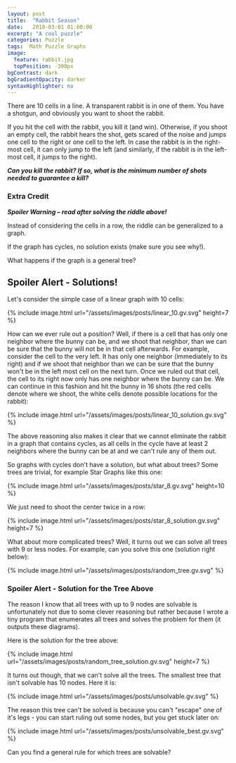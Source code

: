 ```yaml
---
layout: post
title:  "Rabbit Season"
date:   2010-03-01 01:00:00
excerpt: "A cool puzzle"
categories: Puzzle
tags:  Math Puzzle Graphs
image:
  feature: rabbit.jpg
  topPosition: -300px
bgContrast: dark
bgGradientOpacity: darker
syntaxHighlighter: no
---
```

There are 10 cells in a line. A transparent rabbit is in one of them. You have a shotgun, and obviously you want to shoot the rabbit.

If you hit the cell with the rabbit, you kill it (and win). Otherwise, if you shoot an empty cell, the rabbit hears the shot, gets scared of the noise and jumps one cell to the right or one cell to the left. In case the rabbit is in the right-most cell, it can only jump to the left (and similarly, if the rabbit is in the left-most cell, it jumps to the right).

***Can you kill the rabbit? If so, what is the minimum number of shots needed to guarantee a kill?***

### Extra Credit
***Spoiler Warning – read after solving the riddle above!***

Instead of considering the cells in a row, the riddle can be generalized to a graph.

If the graph has cycles, no solution exists (make sure you see why!).

What happens if the graph is a general tree?

## Spoiler Alert - Solutions!

Let's consider the simple case of a linear graph with 10 cells:

{% include image.html url="/assets/images/posts/linear_10.gv.svg" height=7 %}

How can we ever rule out a position? Well, if there is a cell that has only one neighbor where the bunny can be, and we shoot that neighbor, than we can be sure that the bunny will not be in that cell afterwards. For example, consider the cell to the very left. It has only one neighbor (immediately to its right) and if we shoot that neighbor than we can be sure that the bunny won't be in the left most cell on the next turn. Once we ruled out that cell, the cell to its right now only has one neighbor where the bunny can be. We can continue in this fashion and hit the bunny in 16 shots (the red cells denote where we shoot, the white cells denote possible locations for the rabbit):

{% include image.html url="/assets/images/posts/linear_10_solution.gv.svg" %}

The above reasoning also makes it clear that we cannot eliminate the rabbit in a graph that contains cycles, as all cells in the cycle have at least 2 neighbors where the bunny can be at and we can't rule any of them out.

So graphs with cycles don't have a solution, but what about trees? Some trees are trivial, for example Star Graphs like this one:

{% include image.html url="/assets/images/posts/star_8.gv.svg" height=10 %}

We just need to shoot the center twice in a row:

{% include image.html url="/assets/images/posts/star_8_solution.gv.svg" height=7 %}

What about more complicated trees? Well, it turns out we can solve all trees with 9 or less nodes. For example, can you solve this one (solution right below):

{% include image.html url="/assets/images/posts/random_tree.gv.svg" %}

### Spoiler Alert - Solution for the Tree Above

The reason I know that all trees with up to 9 nodes are solvable is unfortunately not due to some clever reasoning but rather because I wrote a tiny program that enumerates all trees and solves the problem for them (it outputs these diagrams).

Here is the solution for the tree above:

{% include image.html url="/assets/images/posts/random_tree_solution.gv.svg" height=7 %}

It turns out though, that we can't solve all the trees. The smallest tree that isn't solvable has 10 nodes. Here it is:

{% include image.html url="/assets/images/posts/unsolvable.gv.svg" %}

The reason this tree can't be solved is because you can't "escape" one of it's legs - you can start ruling out some nodes, but you get stuck later on:

{% include image.html url="/assets/images/posts/unsolvable_best.gv.svg" %}

Can you find a general rule for which trees are solvable?

